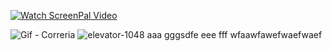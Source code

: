 [![Watch ScreenPal Video](https://dvx0yeo9xfidh.cloudfront.net/h/2022/05/28/18/24/c3huFZVrPJm/sharePreview.gif)](https://screenpal.com/v/c3huFZVrPJm)

![Gif - Correria](https://user-images.githubusercontent.com/236297/174903110-dae903a3-0873-4849-bb18-694460780e38.gif)
![elevator-1048](https://user-images.githubusercontent.com/236297/174903610-e94d1df5-c059-4063-a2d4-c5b57052dd7a.gif)
aaa
gggsdfe
eee
fff
wfaawfawefwaefwaef
